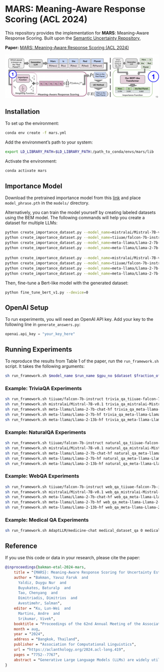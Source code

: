 # MARS: Meaning-Aware Response Scoring (ACL 2024)

This repository provides the implementation for **MARS**: Meaning-Aware Response Scoring. Built upon the [Semantic Uncertainty Repository](https://github.com/lorenzkuhn/semantic_uncertainty), 

**Paper:** [MARS: Meaning-Aware Response Scoring (ACL 2024)](https://aclanthology.org/2024.acl-long.419.pdf)

<img src="mars1.png" alt="MARS" width="1000"/>
  
## Installation

To set up the environment:

```bash
conda env create -f mars.yml
```

Add the environment’s path to your system:

```bash
export LD_LIBRARY_PATH=$LD_LIBRARY_PATH:/path_to_conda/envs/mars/lib
```

Activate the environment:

```bash
conda activate mars
```

## Importance Model

Download the pretrained importance model from this [link](https://drive.google.com/file/d/1HyhtNS2xtqJ6yKsdgnYv9lFUC-6Lcx2-/view?usp=sharing) and place `model_phrase.pth` in the `models/` directory.

Alternatively, you can train the model yourself by creating labeled datasets using the BEM model. The following commands will help you create a dataset for multiple LLMs:

```bash
python create_importance_dataset.py --model_name=mistralai/Mistral-7B-v0.1 --device=0 --dataset=trivia_qa --fraction_of_data_to_use='0.5'
python create_importance_dataset.py --model_name=tiiuae/falcon-7b-instruct --device=0 --dataset=trivia_qa --fraction_of_data_to_use='0.5'
python create_importance_dataset.py --model_name=meta-llama/Llama-2-7b-chat-hf --device=0 --dataset=trivia_qa --fraction_of_data_to_use='0.5'
python create_importance_dataset.py --model_name=meta-llama/Llama-2-7b-hf --device=0 --dataset=trivia_qa --fraction_of_data_to_use='0.5'

python create_importance_dataset.py --model_name=mistralai/Mistral-7B-v0.1 --device=0 --dataset=natural_qa --fraction_of_data_to_use='1.0'
python create_importance_dataset.py --model_name=tiiuae/falcon-7b-instruct --device=0 --dataset=natural_qa --fraction_of_data_to_use='1.0'
python create_importance_dataset.py --model_name=meta-llama/Llama-2-7b-chat-hf --device=0 --dataset=natural_qa --fraction_of_data_to_use='1.0'
python create_importance_dataset.py --model_name=meta-llama/Llama-2-7b-hf --device=0 --dataset=natural_qa --fraction_of_data_to_use='1.0'
```

Then, fine-tune a Bert-like model with the generated dataset:

```bash
python fine_tune_bert_v1.py --device=0
```

## OpenAI Setup

To run experiments, you will need an OpenAI API key. Add your key to the following line in `generate_answers.py`:

```python
openai.api_key = "your_key_here"
```

## Running Experiments

To reproduce the results from Table 1 of the paper, run the `run_framework.sh` script. It takes the following arguments:

```bash
sh run_framework.sh $model_name $run_name $gpu_no $dataset $fraction_of_data_to_use $temperature
```

### Example: TriviaQA Experiments

```bash
sh run_framework.sh tiiuae/falcon-7b-instruct trivia_qa_tiiuae-falcon-7b-instruct 0 trivia_qa 0.5 0.5
sh run_framework.sh mistralai/Mistral-7B-v0.1 trivia_qa_mistralai-Mistral-7B 0 trivia_qa 0.5 0.5
sh run_framework.sh meta-llama/Llama-2-7b-chat-hf trivia_qa_meta-llama-Llama-2-7b-chat-hf 0 trivia_qa 0.5 0.5
sh run_framework.sh meta-llama/Llama-2-7b-hf trivia_qa_meta-llama-Llama-2-7b-hf 0 trivia_qa 0.5 0.5
sh run_framework.sh meta-llama/Llama-2-13b-hf trivia_qa_meta-llama-Llama-2-13b-hf 0 trivia_qa 0.5 0.5
```

### Example: NaturalQA Experiments

```bash
sh run_framework.sh tiiuae/falcon-7b-instruct natural_qa_tiiuae-falcon-7b-instruct 0 natural_qa 1.0 0.5
sh run_framework.sh mistralai/Mistral-7B-v0.1 natural_qa_mistralai-Mistral-7B-v0.1 0 natural_qa 1.0 0.5
sh run_framework.sh meta-llama/Llama-2-7b-chat-hf natural_qa_meta-llama-Llama-2-7b-chat-hf 0 natural_qa 1.0 0.5
sh run_framework.sh meta-llama/Llama-2-7b-hf natural_qa_meta-llama-Llama-2-7b-hf 0 natural_qa 1.0 0.5
sh run_framework.sh meta-llama/Llama-2-13b-hf natural_qa_meta-llama-Llama-2-13b-hf 0 natural_qa 1.0 0.5
```

### Example: WebQA Experiments

```bash
sh run_framework.sh tiiuae/falcon-7b-instruct web_qa_tiiuae-falcon-7b-instruct 0 web_qa 1.0 0.5
sh run_framework.sh mistralai/Mistral-7B-v0.1 web_qa_mistralai-Mistral-7B-v0.1 0 web_qa 1.0 0.5
sh run_framework.sh meta-llama/Llama-2-7b-chat-hf web_qa_meta-llama-Llama-2-7b-chat-hf 0 web_qa 1.0 0.5
sh run_framework.sh meta-llama/Llama-2-7b-hf web_qa_meta-llama-Llama-2-7b-hf 0 web_qa 1.0 0.5
sh run_framework.sh meta-llama/Llama-2-13b-hf web_qa_meta-llama-Llama-2-13b-hf 0 web_qa 1.0 0.5
```

### Example: Medical QA Experiments

```bash
sh run_framework.sh AdaptLLM/medicine-chat medical_dataset_qa 0 medical_dataset 1.0 0.25
```

## Reference

If you use this code or data in your research, please cite the paper:
```bibtex
@inproceedings{bakman-etal-2024-mars,
    title = "{MARS}: Meaning-Aware Response Scoring for Uncertainty Estimation in Generative {LLM}s",
    author = "Bakman, Yavuz Faruk  and
      Yaldiz, Duygu Nur  and
      Buyukates, Baturalp  and
      Tao, Chenyang  and
      Dimitriadis, Dimitrios  and
      Avestimehr, Salman",
    editor = "Ku, Lun-Wei  and
      Martins, Andre  and
      Srikumar, Vivek",
    booktitle = "Proceedings of the 62nd Annual Meeting of the Association for Computational Linguistics (Volume 1: Long Papers)",
    month = aug,
    year = "2024",
    address = "Bangkok, Thailand",
    publisher = "Association for Computational Linguistics",
    url = "https://aclanthology.org/2024.acl-long.419",
    pages = "7752--7767",
    abstract = "Generative Large Language Models (LLMs) are widely utilized for their excellence in various tasks. However, their tendency to produce inaccurate or misleading outputs poses a potential risk, particularly in high-stakes environments. Therefore, estimating the correctness of generative LLM outputs is an important task for enhanced reliability. Uncertainty Estimation (UE) in generative LLMs is an evolving domain, where SOTA probability-based methods commonly employ length-normalized scoring. In this work, we propose Meaning-Aware Response Scoring (MARS) as an alternative to length-normalized scoring for UE methods. MARS is a novel scoring function that considers the semantic contribution of each token in the generated sequence in the context of the question. We demonstrate that integrating MARS into UE methods results in a universal and significant improvement in UE performance. We conduct experiments using three distinct closed-book question-answering datasets across five popular pre-trained LLMs. Lastly, we validate the efficacy of MARS on a Medical QA dataset. Code can be found here.",
}
```


